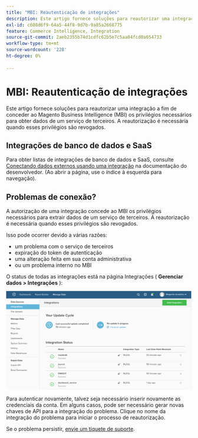 ```yaml
---
title: "MBI: Reautenticação de integrações"
description: Este artigo fornece soluções para reautorizar uma integração a fim de conceder ao Magento Business Intelligence (MBI) os privilégios necessários para obter dados de um serviço de terceiros. A reautorização é necessária quando esses privilégios são revogados.
exl-id: c608d6f9-64a5-44f8-9d7b-9a85a2668775
feature: Commerce Intelligence, Integration
source-git-commit: 2aeb2355b74d1cdfc62b5e7c5aa04fcd0a654733
workflow-type: tm+mt
source-wordcount: '228'
ht-degree: 0%

---
```


# MBI: Reautenticação de integrações

Este artigo fornece soluções para reautorizar uma integração a fim de conceder ao Magento Business Intelligence (MBI) os privilégios necessários para obter dados de um serviço de terceiros. A reautorização é necessária quando esses privilégios são revogados.

## Integrações de banco de dados e SaaS

Para obter listas de integrações de banco de dados e SaaS, consulte [Conectando dados externos usando uma integração](https://experienceleague.adobe.com/en/docs/commerce-business-intelligence/mbi/analyze/saas/integrations) na documentação do desenvolvedor. (Ao abrir a página, use o índice à esquerda para navegação).

## Problemas de conexão?

A autorização de uma integração concede ao MBI os privilégios necessários para extrair dados de um serviço de terceiros. A reautorização é necessária quando esses privilégios são revogados.

Isso pode ocorrer devido a várias razões:

* um problema com o serviço de terceiros
* expiração do token de autenticação
* uma alteração feita em sua conta administrativa
* ou um problema interno no MBI

O status de todas as integrações está na página Integrações ( **Gerenciar dados > Integrações** ):

![Página_de_integrações.png](assets/Integrations_page.png)

Para autenticar novamente, talvez seja necessário inserir novamente as credenciais da conta. Em alguns casos, pode ser necessário gerar novas chaves de API para a integração do problema. Clique no nome da integração do problema para iniciar o processo de reautorização.

Se o problema persistir, [envie um tíquete de suporte](/help/help-center-guide/help-center/magento-help-center-user-guide.md#submit-ticket).
